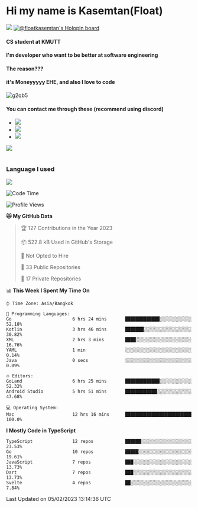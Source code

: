 # Hi my name is Kasemtan(Float)
![](https://64.media.tumblr.com/9c2a8f831efe8da556ffbf89cebb52c9/b86c1ab833a37e32-93/s1280x1920/d000dc22f75df64be2bc150f5fa69c4f6df6bb07.gifv)
[![@floatkasemtan's Holopin board](https://holopin.me/floatkasemtan)](https://holopin.io/@floatkasemtan)
#### CS student at KMUTT
#### I'm developer who want to be better at software engineering
#### The reason???
#### it's Moneyyyyy EHE, and also I love to code
![g2qb5](https://user-images.githubusercontent.com/69688279/175812510-9235eaf7-72f7-40d3-b163-56efa9aa5c6b.gif)

#### You can contact me through these (recommend using discord)
- [![](https://img.shields.io/badge/Discord-5865F2?logo=Discord&logoColor=white)](https://discordapp.com/users/278155096225742848)
- [![](https://img.shields.io/badge/Facebook-1877F2?logo=facebook&logoColor=white)](https://www.facebook.com/float.teavasirichokchai/)
- [![](https://img.shields.io/badge/linkedin-0A66C2?logo=linkedin&logoColor=white)](https://www.linkedin.com/in/kasemtan-teavasirichokchai-975531227/)

[![](https://github-readme-stats.vercel.app/api?username=FloatKasemtan&show_icons=true&theme=nightowl)]()
#
### Language I used
[![](https://github-readme-stats.vercel.app/api/top-langs/?username=FloatKasemtan&layout=compact&theme=nightowl)]()
<!--START_SECTION:waka-->
![Code Time](http://img.shields.io/badge/Code%20Time-956%20hrs%2022%20mins-blue)

![Profile Views](http://img.shields.io/badge/Profile%20Views-10-blue)

**🐱 My GitHub Data** 

> 🏆 127 Contributions in the Year 2023
 > 
> 📦 522.8 kB Used in GitHub's Storage 
 > 
> 🚫 Not Opted to Hire
 > 
> 📜 33 Public Repositories 
 > 
> 🔑 17 Private Repositories  
 > 
📊 **This Week I Spent My Time On** 

```text
⌚︎ Time Zone: Asia/Bangkok

💬 Programming Languages: 
Go                       6 hrs 24 mins       █████████████░░░░░░░░░░░░   52.18% 
Kotlin                   3 hrs 46 mins       ███████░░░░░░░░░░░░░░░░░░   30.82% 
XML                      2 hrs 3 mins        ████░░░░░░░░░░░░░░░░░░░░░   16.76% 
YAML                     1 min               ░░░░░░░░░░░░░░░░░░░░░░░░░   0.14% 
Java                     0 secs              ░░░░░░░░░░░░░░░░░░░░░░░░░   0.09%

🔥 Editors: 
GoLand                   6 hrs 25 mins       █████████████░░░░░░░░░░░░   52.32% 
Android Studio           5 hrs 51 mins       ████████████░░░░░░░░░░░░░   47.68%

💻 Operating System: 
Mac                      12 hrs 16 mins      █████████████████████████   100.0%

```

**I Mostly Code in TypeScript** 

```text
TypeScript               12 repos            ██████░░░░░░░░░░░░░░░░░░░   23.53% 
Go                       10 repos            █████░░░░░░░░░░░░░░░░░░░░   19.61% 
JavaScript               7 repos             ███░░░░░░░░░░░░░░░░░░░░░░   13.73% 
Dart                     7 repos             ███░░░░░░░░░░░░░░░░░░░░░░   13.73% 
Svelte                   4 repos             ██░░░░░░░░░░░░░░░░░░░░░░░   7.84%

```



 Last Updated on 05/02/2023 13:14:36 UTC
<!--END_SECTION:waka-->
<!--
**FloatKasemtan/FloatKasemtan** is a ✨ _special_ ✨ repository because its `README.md` (this file) appears on your GitHub profile.

Here are some ideas to get you started:

- 🔭 I’m currently working on ...
- 🌱 I’m currently learning ...
- 👯 I’m looking to collaborate on ...
- 🤔 I’m looking for help with ...
- 💬 Ask me about ...
- 📫 How to reach me: ...
- 😄 Pronouns: ...
- ⚡ Fun fact: ...
-->
